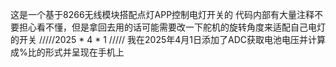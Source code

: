 这是一个基于8266无线模块搭配点灯APP控制电灯开关的
代码内部有大量注释不要担心看不懂，但是拿回去用的话可能需要改一下舵机的旋转角度来适配自己电灯的开关
/////2025 * 4 * 1 /////
我在2025年4月1日添加了ADC获取电池电压并计算成%比的形式并呈现在手机上
